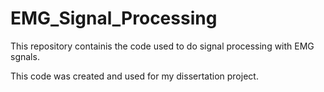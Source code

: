 # EMG_Signal_Processing

This repository containis the code used to do signal processing with EMG sgnals.

This code was created and used for my dissertation project.
